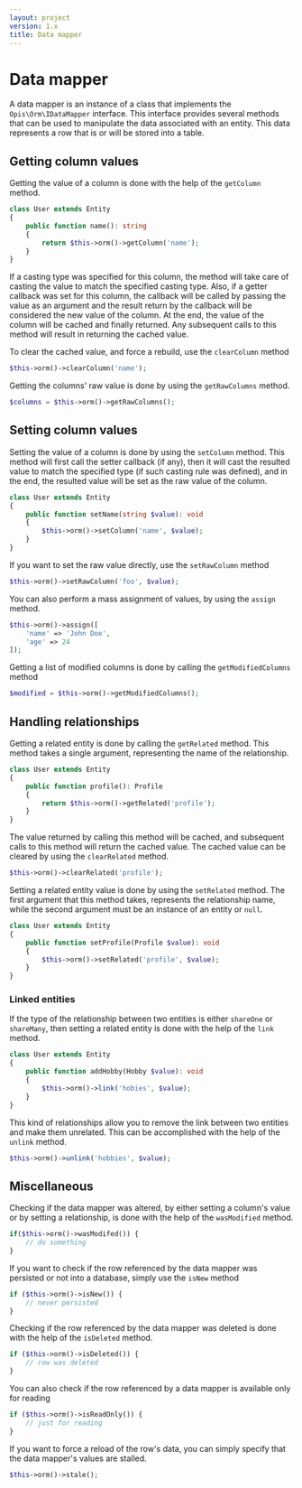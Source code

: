 ```yaml
---
layout: project
version: 1.x
title: Data mapper
---
```

# Data mapper

A data mapper is an instance of a class that implements the `Opis\Orm\IDataMapper` interface.
This interface provides several methods that can be used to manipulate the data
associated with an entity. This data represents a row that is or will be stored into a table.

## Getting column values

Getting the value of a column is done with the help of the `getColumn` method.

```php
class User extends Entity
{
    public function name(): string
    {
        return $this->orm()->getColumn('name');
    }
}
```

If a casting type was specified for this column, the method will take care of
casting the value to match the specified casting type. Also, if a 
getter callback was set for this column, the callback will be called by passing
the value as an argument and the result return by the callback will be considered the
new value of the column. At the end, the value of the column will be cached and
finally returned. Any subsequent calls to this method will result in returning
the cached value.

To clear the cached value, and force a rebuild, use the `clearColumn` method

```php
$this->orm()->clearColumn('name');
```

Getting the columns' raw value is done by using the `getRawColumns` method.

```php
$columns = $this->orm()->getRawColumns();
```

## Setting column values

Setting the value of a column is done by using the `setColumn` method.
This method will first call the setter callback (if any), then it
will cast the resulted value to match the specified type (if such casting rule was defined),
and in the end, the resulted value will be set as the raw value of the column. 

```php
class User extends Entity
{
    public function setName(string $value): void
    {
        $this->orm()->setColumn('name', $value);
    }
}
```

If you want to set the raw value directly, use the `setRawColumn` method

```php
$this->orm()->setRawColumn('foo', $value);
```

You can also perform a mass assignment of values, by using the `assign` method.

```php
$this->orm()->assign([
    'name' => 'John Doe',
    'age' => 24
]);
``` 

Getting a list of modified columns is done by calling the `getModifiedColumns` method

```php
$modified = $this->orm()->getModifiedColumns();
```

## Handling relationships

Getting a related entity is done by calling the `getRelated` method.
This method takes a single argument, representing the name of the relationship.

```php
class User extends Entity
{
    public function profile(): Profile
    {
        return $this->orm()->getRelated('profile');
    }
}
```

The value returned by calling this method will be cached, 
and subsequent calls to this method will return the cached value.
The cached value can be cleared by using the `clearRelated` method.

```php
$this->orm()->clearRelated('profile');
```

Setting a related entity value is done by using the `setRelated` method. The first argument
that this method takes, represents the relationship name, while the second argument
must be an instance of an entity or `null`.

```php
class User extends Entity
{
    public function setProfile(Profile $value): void
    {
        $this->orm()->setRelated('profile', $value);
    }
}
```

### Linked entities

If the type of the relationship between two entities is either `shareOne` or `shareMany`,
then setting a related entity is done with the help of the `link` method. 

```php
class User extends Entity
{
    public function addHobby(Hobby $value): void
    {
        $this->orm()->link('hobies', $value);
    }
}
```

This kind of relationships allow you to remove the link between two entities
and make them unrelated. This can be accomplished with the help of the `unlink` method.

```php
$this->orm()->unlink('hobbies', $value);
```

## Miscellaneous

Checking if the data mapper was altered, by either setting a column's value or 
by setting a relationship, is done with the help of the `wasModified` method.

```php
if($this->orm()->wasModifed()) {
    // do something
}
```

If you want to check if the row referenced by the data mapper was persisted or not into
a database, simply use the `isNew` method

```php
if ($this->orm()->isNew()) {
    // never persisted
}
```

Checking if the row referenced by the data mapper was deleted is done with the help of the
`isDeleted` method.

```php
if ($this->orm()->isDeleted()) {
    // row was deleted
}
```

You can also check if the row referenced by a data mapper is available only for reading

```php
if ($this->orm()->isReadOnly()) {
    // just for reading
}
```

If you want to force a reload of the row's data, you can simply specify that
the data mapper's values are stalled.

```php
$this->orm()->stale();
```

